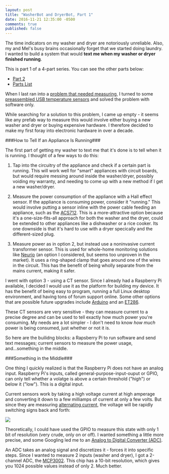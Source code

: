 ```yaml
---
layout: post
title: "WasherBot and DryerBot, Part 1"
date: 2016-11-21 12:35:00 -0500
comments: true
published: false
---
```


The time indicators on my washer and dryer are notoriously unreliable. Also, my and Mel's busy brains occasionally forget that we started doing laundry. I wanted to build a system that would __text me when my washer or dryer finished running__.

This is part 1 of a 4-part series. You can see the other parts below:

* [Part 2]()
* [Parts List]()

When I last ran into a [problem that needed measuring](), I turned to some [preassembled USB temperature sensors]() and solved the problem with software only. 

While searching for a solution to this problem, I came up empty - it seems like any prefab way to measure this would involve either buying a new washer and dryer or buying expensive hardware. I therefore decided to make my first foray into electronic hardware in over a decade.

###How to Tell If an Appliance Is Running###

The first part of getting my washer to text me that it's done is to tell when it is running. I thought of a few ways to do this:

1. Tap into the circuitry of the appliance and check if a certain part is running. This will work well for "smart" appliances with circuit boards, but would require messing around inside the washer/dryer, possibly voiding my warranty, and needing to come up with a new method if I get a new washer/dryer.

2. Measure the power consumption of the appliance with a Hall effect sensor. If the appliance is consuming power, consider it "running." This would involve putting a sensor inline with the power cable feeding an appliance, such as the [ACS712](). This is a more-attractive option because it's a one-size-fits-all approach for both the washer and the dryer, could be extended to other appliances like a dishwasher or a rice cooker. Its one downside is that it's hard to use with a dryer specically and the different-sized plug.

3. Measure power as in option 2, but instead use a noninvasive current transformer sensor. This is used for whole-home monitoring solutions like [Neurio]() (an option I considered, but seems too unproven in the market). It uses a ring-shaped clamp that goes around one of the wires in the circuit. This has the benefit of being wholly separate from the mains current, making it safer.

I went with option 3 - using a CT sensor. Since I already had a Raspberry Pi available, I decided I would use it as the platform for building my device. It has the benefit of being easy to program, running a full Linux desktop environment, and having tons of forum support online. Some other options that are possible future upgrades include [Arduino]() and an [ET286]().

These CT sensors are very sensitive - they can measure current to a precise degree and can be used to tell exactly how much power you're consuming. My needs are a lot simpler - I don't need to know _how much_ power is being consumed, just whether or not it is.

So here are the builidng blocks: a Rapsberry Pi to run software and send text messages; current sensors to measure the power usage, and...something in the middle.

###Something in the Middle###

One thing I quickly realized is that the Raspberry Pi does not have an analog input. Raspberry Pi's inputs, called general-purpose-input-ouput or GPIO, can only tell whether a volatge is above a certain threshold ("high") or below it ("low"). This is a digital input.

Current sensors work by taking a high voltage current at high amperage and converting it down to a few milliamps of current at only a few volts. But since they are measuring [alternating current](https://learn.sparkfun.com/tutorials/alternating-current-ac-vs-direct-current-dc), the voltage will be rapidly switching signs back and forth:

<img src="https://cdn.sparkfun.com/r/600-600/assets/learn_tutorials/1/1/5/AC_sinewave_1.png" />

Theoretically, I could have used the GPIO to measure this state with only 1 bit of resolution (very crude, only on or off). I wanted something a little more precise, and some Googling led me to an [Analog to Digital Converter (ADC)](https://learn.adafruit.com/raspberry-pi-analog-to-digital-converters/overview).

An ADC takes an analog signal and discretizes it - forces it into specific steps. Since I wanted to measure 2 inputs (washer and dryer), I got a 2-channel ADC, the [MCP3002](https://www.sparkfun.com/products/8636). This chip has a 10-bit resolution, which gives you 1024 possible values instead of only 2. Much better.




